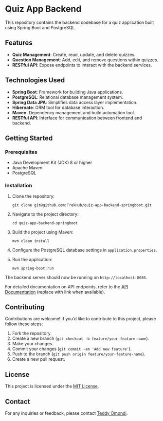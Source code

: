 # Quiz App Backend

This repository contains the backend codebase for a quiz application built using Spring Boot and PostgreSQL.

## Features

- **Quiz Management**: Create, read, update, and delete quizzes.
- **Question Management**: Add, edit, and remove questions within quizzes.
- **RESTful API**: Expose endpoints to interact with the backend services.

## Technologies Used

- **Spring Boot**: Framework for building Java applications.
- **PostgreSQL**: Relational database management system.
- **Spring Data JPA**: Simplifies data access layer implementation.
- **Hibernate**: ORM tool for database interaction.
- **Maven**: Dependency management and build automation tool.
- **RESTful API**: Interface for communication between frontend and backend.

## Getting Started

### Prerequisites

- Java Development Kit (JDK) 8 or higher
- Apache Maven
- PostgreSQL

### Installation

1. Clone the repository:

    ```
    git clone git@github.com:TrekHub/quiz-app-backend-springboot.git
    ```

2. Navigate to the project directory:

    ```
    cd quiz-app-backend-springboot
    ```

3. Build the project using Maven:

    ```
    mvn clean install
    ```

4. Configure the PostgreSQL database settings in `application.properties`.

5. Run the application:

    ```
    mvn spring-boot:run
    ```

The backend server should now be running on `http://localhost:8080`.

For detailed documentation on API endpoints, refer to the [API Documentation](#) (replace with link when available).

## Contributing

Contributions are welcome! If you'd like to contribute to this project, please follow these steps:

1. Fork the repository.
2. Create a new branch (`git checkout -b feature/your-feature-name`).
3. Make your changes.
4. Commit your changes (`git commit -am 'Add new feature'`).
5. Push to the branch (`git push origin feature/your-feature-name`).
6. Create a new pull request.

## License

This project is licensed under the [MIT License](LICENSE).

## Contact

For any inquiries or feedback, please contact [Teddy Omondi](mailto:teddyomondi001@email.com).
